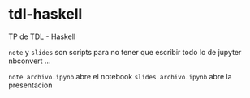# tdl-haskell
TP de TDL - Haskell

`note` y `slides` son scripts para no tener que escribir todo lo de jupyter nbconvert ...

`note archivo.ipynb` abre el notebook 
`slides archivo.ipynb` abre la presentacion

